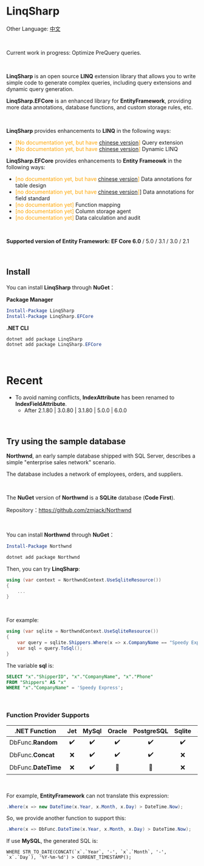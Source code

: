 # LinqSharp

Other Language: [中文](https://github.com/zmjack/LinqSharp/blob/master/README-CN.md)

<br/>

Current work in progress: Optimize PreQuery queries.

<br/>

**LinqSharp** is an open source **LINQ** extension library that allows you to write simple code to generate complex queries, including query extensions and dynamic query generation.

**LinqSharp.EFCore** is an enhanced library for **EntityFramework**, providing more data annotations, database functions, and custom storage rules, etc.

<br/>

**LinqSharp** provides enhancements to **LINQ** in the following ways:

- <font color="orange">[No documentation yet, but have [chinese version](https://github.com/zmjack/LinqSharp/blob/master/Docs/cn/query.md)]</font> Query extension
- <font color="orange">[No documentation yet, but have [chinese version](https://github.com/zmjack/LinqSharp/blob/master/Docs/cn/xwhere.md)]</font> Dynamic LINQ



**LinqSharp.EFCore** provides enhancements to **Entity Frameowk** in the following ways:

- <font color="orange">[no documentation yet, but have [chinese version](https://github.com/zmjack/LinqSharp/blob/master/Docs/cn/ef-data-annotations-1.md)]</font> Data annotations for table design
- <font color="orange">[no documentation yet, but have [chinese version](https://github.com/zmjack/LinqSharp/blob/master/Docs/cn/ef-data-annotations-2.md)]</font>]</font> Data annotations for field standard
- <font color="orange">[no documentation yet]</font> Function mapping
- <font color="orange">[no documentation yet]</font> Column storage agent
- <font color="orange">[no documentation yet]</font> Data calculation and audit

<br/>

**Supported version of Entity Framework:** **EF Core 6.0** / 5.0 / 3.1 / 3.0 / 2.1

<br/>

## Install

You can install **LinqSharp** through **NuGet**：

**Package Manager**

```powershell
Install-Package LinqSharp
Install-Package LinqSharp.EFCore
```

**.NET CLI**

```powershell
dotnet add package LinqSharp
dotnet add package LinqSharp.EFCore
```

<br/>

# Recent

- To avoid naming conflicts, **IndexAttribute** has been renamed to **IndexFieldAttribute**.
  - After 2.1.80 | 3.0.80 | 3.1.80 | 5.0.0 | 6.0.0

<br/>

## Try using the sample database

**Northwnd**, an early sample database shipped with SQL Server, describes a simple "enterprise sales network" scenario.

The database includes a network of employees, orders, and suppliers.

<br/>

The **NuGet** version of **Northwnd** is a **SQLite** database (**Code First**).

Repository：https://github.com/zmjack/Northwnd

<br/>

You can install **Northwnd** through **NuGet**：

```powershell
Install-Package Northwnd
```

```powershell
dotnet add package Northwnd
```

Then, you can try **LinqSharp**:

```csharp
using (var context = NorthwndContext.UseSqliteResource())
{
    ...
}
```

<br/>

For example:

```C#
using (var sqlite = NorthwndContext.UseSqliteResource())
{
    var query = sqlite.Shippers.Where(x => x.CompanyName == "Speedy Express");
    var sql = query.ToSql();
}
```

The variable **sql** is:

```sql
SELECT "x"."ShipperID", "x"."CompanyName", "x"."Phone"
FROM "Shippers" AS "x"
WHERE "x"."CompanyName" = 'Speedy Express';
```

<br/>

### Function Provider Supports

| .NET Function       | Jet  | MySql | Oracle | PostgreSQL | Sqlite | SqlServer |
| ------------------- | :--: | :---: | :----: | :--------: | :----: | :-------: |
| DbFunc.**Random**   |  ✔️   |   ✔️   |   ✔️    |     ✔️      |   ✔️    |     ✔️     |
| DbFunc.**Concat**   |  ❌   |   ✔️   |   ✔️    |     ✔️      |   ❌    |     ✔️     |
| DbFunc.**DateTime** |  ❌   |   ✔️   |   🔘    |     🔘      |   ❌    |     ✔️     |

<br/>

For example, **EntityFramework** can not translate this expression:

```c#
.Where(x => new DateTime(x.Year, x.Month, x.Day) > DateTime.Now);
```

So, we provide another function to support this:

```c#
.Where(x => DbFunc.DateTime(x.Year, x.Month, x.Day) > DateTime.Now);
```

If use **MySQL**, the generated SQL is:

```mysql
WHERE STR_TO_DATE(CONCAT(`x`.`Year`, '-', `x`.`Month`, '-', `x`.`Day`), '%Y-%m-%d') > CURRENT_TIMESTAMP();
```

<br/>